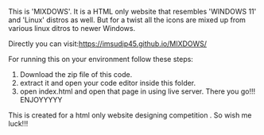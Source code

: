 This is 'MIXDOWS'. 
It is a HTML only website that resembles 'WINDOWS 11' and 'Linux' distros as well.
But for a twist all the icons are mixed up from various linux ditros to newer Windows.

Directly you can visit:https://imsudip45.github.io/MIXDOWS/

For running this on your environment follow these steps:
1. Download the zip file of this code.
2. extract it and open your code editor inside this folder.
3. open index.html and open that page in using live server.
   There you go!!!
   ENJOYYYYY

This is created for a html only website designing competition . So wish me luck!!!

